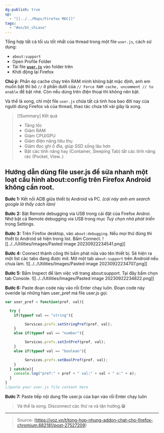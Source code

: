 ```yaml
---
dg-publish: true
up:
  - "[[../../Maps/Firefox MOC]]"
tags:
  - "#on/bt_chiase"
---
```

Tổng hợp tất cả tối ưu tốt nhất của thread trong một file `user.js`, cách sử dụng:  
- `about:support`
- Open Profile Folder
- Tải file **[`user.js`](https://github.com/FirefoxUniverse/FirefoxTweaksVN/raw/main/user.js)** vào folder trên
- Khởi động lại Firefox

**Chú ý:** Phần ép cache chạy trên RAM mình không bật mặc định, anh em muốn bật thì bỏ `//` ở phần dưới của `// Force RAM cache, uncomment // to enable` để bật nhé. Còn nếu dùng trên điện thoại thì không nên bật.

Và thế là xong, chỉ một file `user.js` chứa tất cả tinh hoa bao đời nay của người dùng Firefox và của thread, thao tác chưa tới vài giây là xong.

>[!Summary] Kết quả
>- Tăng tốc
>- Giảm RAM
>- Giảm CPU/GPU
>- Giảm điện năng tiêu thụ
>- Giảm đọc ghi ổ đĩa, giúp SSD sống lâu hơn
>- Bật các tính năng hay (Container, Sleeping Tab) tắt các tính năng rác (Pocket, View..)
## Hướng dẫn dùng file user.js để sửa nhanh một loạt cấu hình about:config trên Firefox Android không cần root.

**Bước 1:** Kết nối ADB giữa thiết bị Android và PC. *(cái này anh em search google là thấy cách làm)*

**Bước 2:** Bật Remote debugging via USB trong cài đặt của Firefox Androi. Nhớ bật cả Remote debugging via USB trong mục *Tuỳ chọn nhà phát triển* trong Settings.

**Bước 3:** Trên Firefox desktop, vào `about:debugging`. Nếu mọi thứ đúng thì thiết bị Android sẽ hiện trong list. Bấm Connect.
![[../../Utilities/Images/Pasted image 20230922234541.png]]

**Bước 4:** Connect thành công thì bấm phát nữa vào tên thiết bị. Sẽ hiện ra một list các tabs đang được mở. Mở một tab `about:support` trên Android nếu chưa làm.
![[../../Utilities/Images/Pasted image 20230922234707.png]]

**Bước 5:** Bấm Inspect để làm việc với trang about:support. Tại đây bấm chọn tab Console.
![[../../Utilities/Images/Pasted image 20230922234822.png]]

**Bước 6:** Paste đoạn code này vào rồi Enter chạy luôn. Đoạn code này overide lại những hàm user_pref mà file user.js gọi.
```javascript
var user_pref = function(pref, val){

  try {
    if(typeof val == "string"){

         Services.prefs.setStringPref(pref, val);    
    }
    else if(typeof val == "number"){

         Services.prefs.setIntPref(pref, val);    
    }
    else if(typeof val == "boolean"){

         Services.prefs.setBoolPref(pref, val);    
    }
  } catch(e){
    console.log("pref:" + pref + " val:" + val + " e:" + e);
  }
}
//paste your user.js file content here
```

**Bước 7:** Paste tiếp nội dung file user.js của bạn vào rồi Enter chạy luôn

> Và thế là xong. Disconnect các thứ ra và tận hưởng.😁

---
> Source: (https://voz.vn/t/tong-hop-nhung-addon-chat-cho-firefox-chromium.682181/post-27527209)


